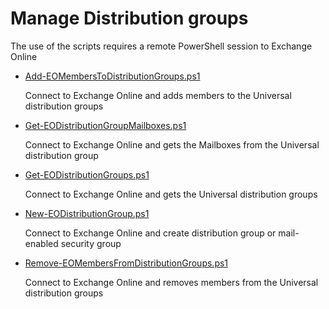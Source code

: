 ﻿# Manage Distribution groups
The use of the scripts requires a remote PowerShell session to Exchange Online

+ [Add-EOMembersToDistributionGroups.ps1](./Add-EOMembersToDistributionGroups.ps1)

	Connect to Exchange Online and adds members to the Universal distribution groups

+ [Get-EODistributionGroupMailboxes.ps1](./Get-EODistributionGroupMailboxes.ps1)

	Connect to Exchange Online and gets the Mailboxes from the Universal distribution group

+ [Get-EODistributionGroups.ps1](./Get-EODistributionGroups.ps1)

	Connect to Exchange Online and gets the Universal distribution groups

+ [New-EODistributionGroup.ps1](./New-EODistributionGroup.ps1)

	Connect to Exchange Online and create distribution group or mail-enabled security group

+ [Remove-EOMembersFromDistributionGroups.ps1](./Remove-EOMembersFromDistributionGroups.ps1)

	Connect to Exchange Online and removes members from the Universal distribution groups